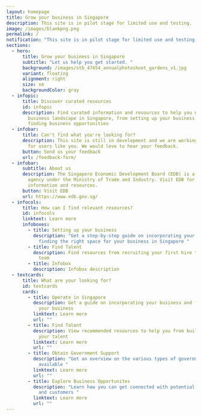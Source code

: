 ```yaml
---
layout: homepage
title: Grow your business in Singapore
description: This site is in pilot stage for limited use and testing.
image: /images/blankpng.png
permalink: /
notification: "This site is in pilot stage for limited use and testing. "
sections:
  - hero:
      title: Grow your business in Singapore
      subtitle: "Let us help you get started. "
      background: /images/stb_47454_annualphotoshoot_gardens_v1.jpg
      variant: floating
      alignment: right
      size: sm
      backgroundColor: gray
  - infopic:
      title: Discover curated resources
      id: infopic
      description: Find curated information and resources to help you navigate the
        business landscape in Singapore, from setting up your business to
        finding business opportunities
  - infobar:
      title: Can't find what you're looking for?
      description: This site is still in development and we are working to improve it
        for users like you. We would love to hear your feedback.
      button: Send us your feedback
      url: /feedback-form/
  - infobar:
      subtitle: About us
      description: The Singapore Economic Development Board (EDB) is a government
        agency under the Ministry of Trade and Industry. Visit EDB for more
        information and resources.
      button: Visit EDB
      url: https://www.edb.gov.sg/
  - infocols:
      title: How can I find relevant resources?
      id: infocols
      linktext: Learn more
      infoboxes:
        - title: Setting up your business
          description: "Get a step-by-step guide on incorporating your business and
            finding the right space for your business in Singapore "
        - title: Find Talent
          description: Find resources from recruiting your first hire to developing your
            team
        - title: Infobox
          description: Infobox description
  - textcards:
      title: What are your looking for?
      id: textcards
      cards:
        - title: Operate in Singapore
          description: Get a guide on incorporating your business and finding space for
            your business
          linktext: Learn more
          url: ""
        - title: Find Talent
          description: View recommended resources to help you from build, grow and develop
            your talent
          linktext: Learn more
          url: ""
        - title: Obtain Government Support
          description: "Get an overview on the various types of government support
            available "
          linktext: Learn more
          url: ""
        - title: Explore Business Opportunites
          description: "Learn how you can get connected with potential business partners
            and customers "
          linktext: Learn more
          url: ""
---
```


